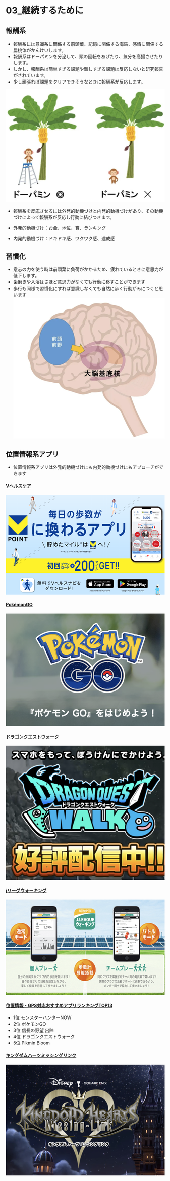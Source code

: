 # 03_継続するために
## 報酬系
- 報酬系には意識系に関係する前頭葉、記憶に関係する海馬、感情に関係する扁桃体がかんけいします。
- 報酬系はドーパミンを分泌して、頭の回転をあげたり、気分を高揚させたりします。
- しかし、報酬系は簡単すぎる課題や難しすぎる課題は反応しないと研究報告がされています。
- 少し頑張れば課題をクリアできそうなときに報酬系が反応します。

![報酬系1](image-7.png)

- 報酬系を反応させるには外発的動機づけと内発的動機づけがあり、その動機づけによって報酬系が反応し行動に結びつきます。

- 外発的動機づけ：お金、地位、賞、ランキング
- 内発的動機づけ：ドキドキ感、ワクワク感、達成感

## 習慣化
- 意志の力を使う時は前頭葉に負荷がかかるため、疲れているときに意思力が低下します。
- 歯磨きや入浴はさほど意思力がなくても行動に移すことができます
- 歩行も同様で習慣化にすれば意識しなくても自然に歩く行動がみにつくと思います
![習慣化](image-8.png)

## 位置情報系アプリ
- 位置情報系アプリは外発的動機づけにも内発的動機づけにもアプローチができます

#### [Vヘルスケア](https://apps.apple.com/jp/app/v%E3%83%98%E3%83%AB%E3%82%B9%E3%83%8A%E3%83%93-%E6%AD%A9%E3%81%8F%E3%81%A0%E3%81%91%E3%81%A7%E6%AD%A9%E6%95%B0%E3%82%92v%E3%83%9D%E3%82%A4%E3%83%B3%E3%83%88%E3%81%AB-%E6%AD%A9%E6%95%B0%E8%A8%88%E3%83%9D%E3%82%A4%E3%83%B3%E3%83%88/id1595530670)
![Vヘルスケアナビ](image-14.png)

#### [PokémonGO](https://www.pokemongo.jp/)
![PokémonGO](image-10.png)

#### [ドラゴンクエストウォーク](https://www.dragonquest.jp/walk/)
![ドラゴンクエストウォーク](image-11.png)

#### [jリーグウォーキング](https://www.meijiyasuda.co.jp/brand/kenkatsu/walking/)
![jリーグ](image-12.png)

#### [位置情報・GPS対応おすすめアプリランキングTOP13](https://uta-macross.jp/mobile-gps-game/)
  - 1位 モンスターハンターNOW
  - 2位 ポケモンGO
  - 3位 信長の野望 出陣
  - 4位 ドラゴンクエストウォーク
  - 5位 Pikmin Bloom

#### [キングダムハーツミッシングリンク](https://www.jp.square-enix.com/kingdom/ml/)
![キングダムハーツミッシングリンク](image-13.png)
